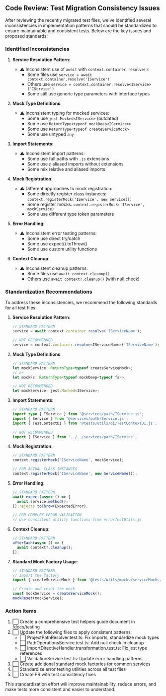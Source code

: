## Code Review: Test Migration Consistency Issues

After reviewing the recently migrated test files, we've identified several inconsistencies in implementation patterns that should be standardized to ensure maintainable and consistent tests. Below are the key issues and proposed standards:

### Identified Inconsistencies

1. **Service Resolution Pattern**:
   - ⚠️ Inconsistent use of `await` with `context.container.resolve()`:
     - Some files use `service = await context.container.resolve('IService')`
     - Others use `service = context.container.resolve<IService>('IService')`
     - Some still use generic type parameters with interface types
   
2. **Mock Type Definitions**:
   - ⚠️ Inconsistent typing for mocked services:
     - Some use `jest.Mocked<IService>` (outdated)
     - Some use `ReturnType<typeof mockDeep<IService>>`
     - Some use `ReturnType<typeof createServiceMock>`
     - Some use untyped `any`

3. **Import Statements**:
   - ⚠️ Inconsistent import patterns:
     - Some use full paths with `.js` extensions
     - Some use `@` aliased imports without extensions
     - Some mix relative and aliased imports
   
4. **Mock Registration**:
   - ⚠️ Different approaches to mock registration:
     - Some directly register class instances: `context.registerMock('IService', new Service())`
     - Some register mocks: `context.registerMock('IService', mockService)`
     - Some use different type token parameters

5. **Error Handling**:
   - ⚠️ Inconsistent error testing patterns:
     - Some use direct try/catch 
     - Some use expect().toThrow()
     - Some use custom utility functions

6. **Context Cleanup**:
   - ⚠️ Inconsistent cleanup patterns:
     - Some files use `await context.cleanup()`
     - Others use `await context?.cleanup()` (with null check)

### Standardization Recommendations

To address these inconsistencies, we recommend the following standards for all test files:

1. **Service Resolution Pattern**:
   ```typescript
   // STANDARD PATTERN
   service = await context.container.resolve('IServiceName');
   
   // NOT RECOMMENDED
   service = context.container.resolve<IServiceName>('IServiceName');
   ```

2. **Mock Type Definitions**:
   ```typescript
   // STANDARD PATTERN
   let mockService: ReturnType<typeof createServiceMock>;
   // or
   let mockFs: ReturnType<typeof mockDeep<typeof fs>>;
   
   // NOT RECOMMENDED
   let mockService: jest.Mocked<IService>;
   ```

3. **Import Statements**:
   ```typescript
   // STANDARD PATTERN
   import type { IService } from '@services/path/IService.js';
   import { Service } from '@services/path/Service.js';
   import { TestContextDI } from '@tests/utils/di/TestContextDI.js';
   
   // NOT RECOMMENDED
   import { IService } from '../../services/path/IService';
   ```

4. **Mock Registration**:
   ```typescript
   // STANDARD PATTERN
   context.registerMock('IServiceName', mockService);
   
   // FOR ACTUAL CLASS INSTANCES
   context.registerMock('IServiceName', new ServiceName());
   ```

5. **Error Handling**:
   ```typescript
   // STANDARD PATTERN
   await expect(async () => {
     await service.method();
   }).rejects.toThrow(ExpectedError);
   
   // FOR COMPLEX ERROR VALIDATION
   // Use consistent utility functions from errorTestUtils.js
   ```

6. **Context Cleanup**:
   ```typescript
   // STANDARD PATTERN
   afterEach(async () => {
     await context?.cleanup();
   });
   ```

7. **Standard Mock Factory Usage**:
   ```typescript
   // STANDARD PATTERN
   // Import the factory
   import { createServiceMock } from '@tests/utils/mocks/serviceMocks.js';
   
   // Create and reset the mock
   const mockService = createServiceMock();
   mockReset(mockService);
   ```

### Action Items

1. ⬜ Create a comprehensive test helpers guide document in /docs/testing
2. ⬜ Update the following files to apply consistent patterns:
   - ⬜ ProjectPathResolver.test.ts: Fix imports, standardize mock types
   - ⬜ PathOperationsService.test.ts: Add null check in cleanup
   - ⬜ ImportDirectiveHandler.transformation.test.ts: Fix jest type references
   - ⬜ ValidationService.test.ts: Update error handling patterns
3. ⬜ Create additional standard mock factories for common services
4. ⬜ Standardize error testing utilities across all test files
5. ⬜ Create PR with test consistency fixes

This standardization effort will improve maintainability, reduce errors, and make tests more consistent and easier to understand.
